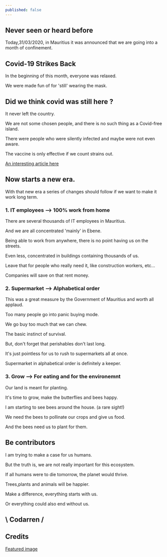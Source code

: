 ```yaml
---
published: false
---
```

## Never seen or heard before

Today,31/03/2020, in Mauritius it was announced that we are going into a month of confinement.

## Covid-19 Strikes Back
In the beginning of this month, everyone was relaxed.

We were made fun of for 'still' wearing the mask.

## Did we think covid was still here ?
It never left the country.

We are not some chosen people, and there is no such thing as a Covid-free island.

There were people who were silently infected and maybe were not even aware.

The vaccine is only effective if we count strains out.

[An interesting article here](https://www.healthline.com/health/how-many-strains-of-covid-are-there)

## Now starts a new era.

With that new era a series of changes should follow if we want to make it work long term.

### 1. IT employees --> 100% work from home
There are several thousands of IT employees in Mauritius.

And we are all concentrated 'mainly' in Ebene.

Being able to work from anywhere, there is no point having us on the streets.

Even less, concentrated in buildings containing thousands of us.

Leave that for people who really need it, like construction workers, etc...

Companies will save on that rent money.

### 2. Supermarket --> Alphabetical order
This was a great measure by the Government of Mauritius and worth all applaud.

Too many people go into panic buying mode.

We go buy too much that we can chew.

The basic instinct of survival.

But, don't forget that perishables don't last long.

It's just pointless for us to rush to supermarkets all at once.

Supermarket in alphabetical order is definitely a keeper.

### 3. Grow --> For eating and for the environemnt
Our land is meant for planting.

It's time to grow, make the butterflies and bees happy.

I am starting to see bees around the house. (a rare sight!)

We need the bees to pollinate our crops and give us food.

And the bees need us to plant for them.


## Be contributors
I am trying to make a case for us humans.

But the truth is, we are not really important for this ecosystem.

If all humans were to die tomorrow, the planet would thrive.

Trees,plants and animals will be happier.

Make a difference, everything starts with us.

Or everything could also end without us.

## \ Codarren /

## Credits
[Featured image](https://media.cntraveler.com/photos/554a497929d479ab28bfb03b/master/w_1600%2Cc_limit/spring_flowers_2015_longwood_cr_Longwood%2520Gardens%2520L%2520Albee.jpg)